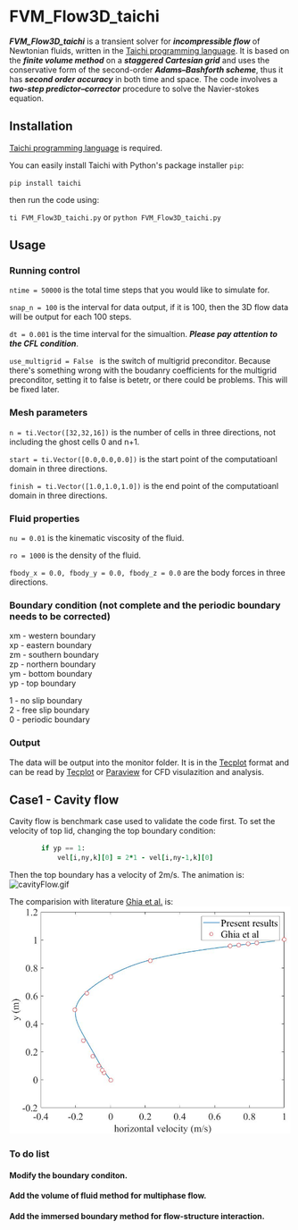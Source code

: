 # FVM_Flow3D_taichi
***FVM_Flow3D_taichi*** is a transient solver for ***incompressible flow*** of Newtonian fluids, written in the [Taichi programming language](https://github.com/taichi-dev/taichi). It is based on the ***finite volume method*** on a ***staggered Cartesian grid*** and uses the conservative form of the second-order ***Adams–Bashforth scheme***, thus it has ***second order accuracy*** in both time and space. The code involves a ***two-step predictor–corrector*** procedure to solve the Navier-stokes equation.
## Installation
[Taichi programming language](https://github.com/taichi-dev/taichi) is required. 

You can easily install Taichi with Python's package installer `pip`:

`pip install taichi`

then run the code using:

`ti FVM_Flow3D_taichi.py` or `python FVM_Flow3D_taichi.py`
## Usage
### Running control
`ntime = 50000` is the total time steps that you would like to simulate for.
 
`snap_n = 100` is the interval for data output, if it is 100, then the 3D flow data will be output for each 100 steps.

`dt = 0.001` is the time interval for the simualtion. ***Please pay attention to the CFL condition***.

`use_multigrid = False ` is the switch of multigrid preconditor. Because there's something wrong with the boudanry coefficients for the multigrid preconditor, setting it to false is betetr, or there could be problems. This will be fixed later.

### Mesh parameters
`n = ti.Vector([32,32,16])` is the number of cells in three directions, not including the ghost cells 0 and n+1.

`start = ti.Vector([0.0,0.0,0.0])` is the start point of the computatioanl domain in three directions.

`finish = ti.Vector([1.0,1.0,1.0])`  is the end point of the computatioanl domain in three directions.

### Fluid properties
`nu = 0.01` is the kinematic viscosity of the fluid.

`ro = 1000` is the density of the fluid.

`fbody_x = 0.0, fbody_y = 0.0, fbody_z = 0.0` are the body forces in three directions.

### Boundary condition (not complete and the periodic boundary needs to be corrected)
xm - western   boundary  
xp - eastern   boundary     
zm - southern  boundary       
zp - northern  boundary     
ym - bottom    boundary  
yp - top       boundary  

1 - no   slip  boundary  
2 - free slip  boundary  
0 - periodic   boundary  

### Output
The data will be output into the monitor folder. It is in the [Tecplot](https://www.tecplot.com/) format and can be read by [Tecplot](https://www.tecplot.com/) or [Paraview](https://www.paraview.org/) for CFD visulazition and analysis.

## Case1 - Cavity flow
Cavity flow is benchmark case used to validate the code first. To set the velocity of top lid, changing the top boundary condition:
```   for i, k in ti.ndrange((1, nx), (1,nz)):  
        if yp == 1:  
            vel[i,ny,k][0] = 2*1 - vel[i,ny-1,k][0]  
```
Then the top boundary has a velocity of 2m/s. The animation is:
![cavityFlow.gif](/CasesVisualization/cavityFlow.gif) 

The comparision with literature [Ghia et al.](https://www.sciencedirect.com/science/article/pii/0021999182900584) is:
![Ghia.jpg](/CasesVisualization/Ghia.jpg) 

### To do list
#### Modify the boundary conditon.
#### Add the volume of fluid method for multiphase flow.
#### Add the immersed boundary method for flow-structure interaction.
